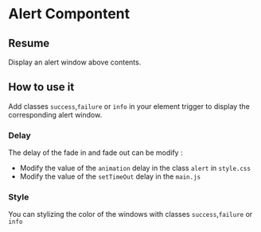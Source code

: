 # Alert Compontent

## Resume 
<p>Display an alert window above contents.</p>

## How to use it 
<p>Add classes <code>success</code>,<code>failure</code> or <code>info</code> in your element trigger to display the corresponding alert window.</p>
<h3>Delay</h3>
<p>The delay of the fade in and fade out can be modify : 
<ul>
    <li>Modify the value of the <code>animation</code> delay in the class <code>alert</code> in <code>style.css</code></li>
    <li>Modify the value of the <code>setTimeOut</code> delay in the <code>main.js</code></li>
</ul></p>
<h3>Style</h3>
<p>You can stylizing the color of the windows with classes <code>success</code>,<code>failure</code> or <code>info</code></p>
